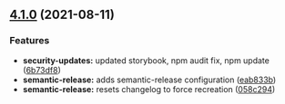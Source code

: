 ## [4.1.0](https://github.com/Bellese/angular-design-system/compare/v4.0.9...v4.1.0) (2021-08-11)


### Features

* **security-updates:** updated storybook, npm audit fix, npm update ([6b73df8](https://github.com/Bellese/angular-design-system/commit/6b73df8c648b25263d173c5140b638e9cd8920e7))
* **semantic-release:** adds semantic-release configuration ([eab833b](https://github.com/Bellese/angular-design-system/commit/eab833b13c29a200a4aaa867a0b801dbe9428527))
* **semantic-release:** resets changelog to force recreation ([058c294](https://github.com/Bellese/angular-design-system/commit/058c294114c1f18073a7f6ecb8a5a750b18a217f))
